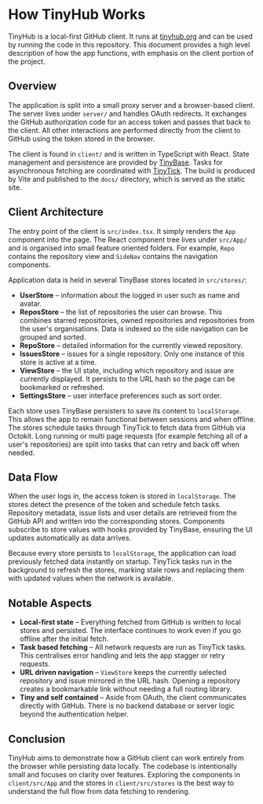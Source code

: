 # How TinyHub Works

TinyHub is a local-first GitHub client. It runs at [tinyhub.org](https://tinyhub.org) and can be used by running the code in this repository. This document provides a high level description of how the app functions, with emphasis on the client portion of the project.

## Overview

The application is split into a small proxy server and a browser-based client. The server lives under `server/` and handles OAuth redirects. It exchanges the GitHub authorization code for an access token and passes that back to the client. All other interactions are performed directly from the client to GitHub using the token stored in the browser.

The client is found in `client/` and is written in TypeScript with React. State management and persistence are provided by [TinyBase](https://tinybase.org). Tasks for asynchronous fetching are coordinated with [TinyTick](https://github.com/tinyplex/tinytick). The build is produced by Vite and published to the `docs/` directory, which is served as the static site.

## Client Architecture

The entry point of the client is `src/index.tsx`. It simply renders the `App` component into the page. The React component tree lives under `src/App/` and is organised into small feature oriented folders. For example, `Repo` contains the repository view and `SideNav` contains the navigation components.

Application data is held in several TinyBase stores located in `src/stores/`:

- **UserStore** – information about the logged in user such as name and avatar.
- **ReposStore** – the list of repositories the user can browse. This combines starred repositories, owned repositories and repositories from the user's organisations. Data is indexed so the side navigation can be grouped and sorted.
- **RepoStore** – detailed information for the currently viewed repository.
- **IssuesStore** – issues for a single repository. Only one instance of this store is active at a time.
- **ViewStore** – the UI state, including which repository and issue are currently displayed. It persists to the URL hash so the page can be bookmarked or refreshed.
- **SettingsStore** – user interface preferences such as sort order.

Each store uses TinyBase persisters to save its content to `localStorage`. This allows the app to remain functional between sessions and when offline. The stores schedule tasks through TinyTick to fetch data from GitHub via Octokit. Long running or multi page requests (for example fetching all of a user's repositories) are split into tasks that can retry and back off when needed.

## Data Flow

When the user logs in, the access token is stored in `localStorage`. The stores detect the presence of the token and schedule fetch tasks. Repository metadata, issue lists and user details are retrieved from the GitHub API and written into the corresponding stores. Components subscribe to store values with hooks provided by TinyBase, ensuring the UI updates automatically as data arrives.

Because every store persists to `localStorage`, the application can load previously fetched data instantly on startup. TinyTick tasks run in the background to refresh the stores, marking stale rows and replacing them with updated values when the network is available.

## Notable Aspects

- **Local-first state** – Everything fetched from GitHub is written to local stores and persisted. The interface continues to work even if you go offline after the initial fetch.
- **Task based fetching** – All network requests are run as TinyTick tasks. This centralises error handling and lets the app stagger or retry requests.
- **URL driven navigation** – `ViewStore` keeps the currently selected repository and issue mirrored in the URL hash. Opening a repository creates a bookmarkable link without needing a full routing library.
- **Tiny and self contained** – Aside from OAuth, the client communicates directly with GitHub. There is no backend database or server logic beyond the authentication helper.

## Conclusion

TinyHub aims to demonstrate how a GitHub client can work entirely from the browser while persisting data locally. The codebase is intentionally small and focuses on clarity over features. Exploring the components in `client/src/App` and the stores in `client/src/stores` is the best way to understand the full flow from data fetching to rendering.
